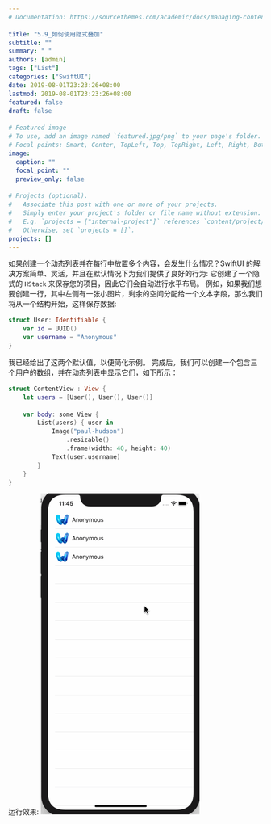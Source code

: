```yaml
---
# Documentation: https://sourcethemes.com/academic/docs/managing-content/

title: "5.9_如何使用隐式叠加"
subtitle: ""
summary: " "
authors: [admin]
tags: ["List"]
categories: ["SwiftUI"]
date: 2019-08-01T23:23:26+08:00
lastmod: 2019-08-01T23:23:26+08:00
featured: false
draft: false

# Featured image
# To use, add an image named `featured.jpg/png` to your page's folder.
# Focal points: Smart, Center, TopLeft, Top, TopRight, Left, Right, BottomLeft, Bottom, BottomRight.
image:
  caption: ""
  focal_point: ""
  preview_only: false

# Projects (optional).
#   Associate this post with one or more of your projects.
#   Simply enter your project's folder or file name without extension.
#   E.g. `projects = ["internal-project"]` references `content/project/deep-learning/index.md`.
#   Otherwise, set `projects = []`.
projects: []
---
```

<!-- more -->

如果创建一个动态列表并在每行中放置多个内容，会发生什么情况？SwiftUI 的解决方案简单、灵活，并且在默认情况下为我们提供了良好的行为: 它创建了一个隐式的 `HStack` 来保存您的项目，因此它们会自动进行水平布局。
例如，如果我们想要创建一行，其中左侧有一张小图片，剩余的空间分配给一个文本字段，那么我们将从一个结构开始，这样保存数据:
```swift
struct User: Identifiable {
    var id = UUID()
    var username = "Anonymous"
}
```
我已经给出了这两个默认值，以便简化示例。
完成后，我们可以创建一个包含三个用户的数组，并在动态列表中显示它们，如下所示：
```swift
struct ContentView : View {
    let users = [User(), User(), User()]

    var body: some View {
        List(users) { user in
            Image("paul-hudson")
                .resizable()
                .frame(width: 40, height: 40)
            Text(user.username)
        }
    }
}
```
运行效果:
![5_9_list_implicit_stacking](img/5_9_list_implicit_stacking.gif "Implicit stacking")
